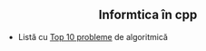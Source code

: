 <h2 style="text-align:center;">Informtica în cpp</h2>

- Listă cu [Top 10 probleme](https://sueyoubeth.github.io/Atestat/index1.html) de algoritmică 
